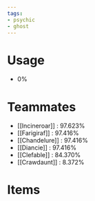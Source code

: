 ```yaml
---
tags:
- psychic
- ghost
---
```

# Usage
- 0%
# Teammates
- [[Incineroar]] : 97.623%
- [[Farigiraf]] : 97.416%
- [[Chandelure]] : 97.416%
- [[Diancie]] : 97.416%
- [[Clefable]] : 84.370%
- [[Crawdaunt]] : 8.372%
# Items